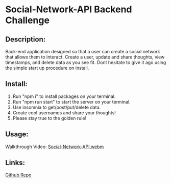 # Social-Network-API Backend Challenge

## Description:
Back-end application designed so that a user can create a social network that allows them to interact. Create a user, update and share thoughts, view timestamps, and delete data as you see fit. Dont hesitate to give it ago using
the simple start up procedure on install.

## Install:
1. Run "npm i" to install packages on your terminal.
2. Run "npm run start" to start the server on your terminal.
3. Use insomnia to get/post/put/delete data. 
4. Create cool usernames and share your thoughts! 
5. Please stay true to the golden rule!
 

## Usage:
Walkthrough Video: 
[Social-Network-API.webm](https://user-images.githubusercontent.com/112823750/221386261-eec08529-089d-4532-aebe-a1a3a6668b23.webm)




## Links:
[Github Repo](https://github.com/jon-dev092/social-network-api)


